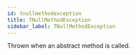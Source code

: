 ```yaml
---
id: tnullmethodexception
title: TNullMethodException
sidebar_label: TNullMethodException
---
```



Thrown when an abstract method is called.


